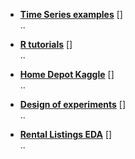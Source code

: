 * [**Time Series examples**]() []<br>
..

* [**R tutorials**]() []<br>
..

* [**Home Depot Kaggle**]() []<br>
..

* [**Design of experiments**]() []<br>
..

* [**Rental Listings EDA**]() []<br>
..